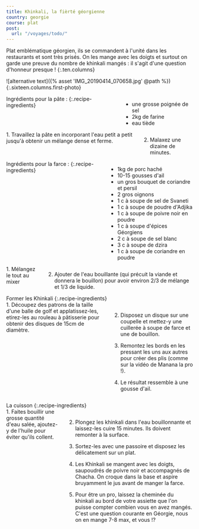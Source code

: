 ```yaml
---
title: Khinkali, la fièrté géorgienne
country: georgie
course: plat
post:
  url: "/voyages/todo/"
---
```


Plat emblématique géorgien, ils se commandent à l'unité dans les restaurants et sont très prisés. On les mange avec les doigts et surtout on garde une preuve du nombre de khinkali mangés : il s'agit d'une question d'honneur presque !
{:.ten.columns}

<!--fin extrait-->

![alternative text]({% asset 'IMG_20190414_070658.jpg' @path %})
{:.sixteen.columns.first-photo}

<div class="four columns" markdown="1">
Ingrédients pour la pâte :
{:.recipe-ingredients}

- une grosse poignée de sel
- 2kg de farine
- eau tiède
</div>

<div class="ten columns" markdown="1">
1. Travaillez la pâte en incorporant l'eau petit a petit jusqu'à obtenir un mélange dense et ferme.

2. Malaxez une dizaine de minutes.
</div>

<div class="sixteen columns">
</div>

<div class="four columns" markdown="1">
Ingrédients pour la farce :
{:.recipe-ingredients}

- 1kg de porc haché
- 10-15 gousses d'ail
- un gros bouquet de coriandre et persil
- 2 gros oignons
- 1 c à soupe de sel de Svaneti
- 1 c à soupe de poudre d'Adjika
- 1 c à soupe de poivre noir en poudre
- 1 c à soupe d'épices Géorgiens
- 2 c à soupe de sel blanc
- 3 c à soupe de dzira
- 1 c à soupe de coriandre en poudre
</div>

<div class="ten columns" markdown="1">
1. Mélangez le tout au mixer

2. Ajouter de l'eau bouillante (qui précuit la viande et donnera le bouillon) pour avoir environ 2/3 de mélange et 1/3 de liquide.
</div>

<div class="sixteen columns">
</div>

<div class="four columns" markdown="1">
Former les Khinkali
{:.recipe-ingredients}
</div>

<div class="ten columns" markdown="1">
1. Découpez des patrons de la taille d'une balle de golf et applatissez-les, etirez-les au rouleau à pâtisserie pour obtenir des disques de 15cm de diamètre.

2. Disposez un disque sur une coupelle et mettez-y une cuillerée à soupe de farce et une de bouillon.

3. Remontez les bords en les pressant les uns aux autres pour créer des plis (comme sur la vidéo de Manana la pro !).

4. Le résultat ressemble à une gousse d'ail.
</div>

<div class="sixteen columns">
</div>

<div class="four columns" markdown="1">
La cuisson
{:.recipe-ingredients}
</div>

<div class="ten columns" markdown="1">
1. Faites bouillir une grosse quantité d'eau salée, ajoutez-y de l'huile pour éviter qu'ils collent.

2. Plongez les khinkali dans l'eau bouillonnante et laissez-les cuire 15 minutes. Ils doivent remonter à la surface.

3. Sortez-les avec une passoire et disposez les délicatement sur un plat.

4. Les Khinkali se mangent avec les doigts, saupoudrés de poivre noir et accompagnés de Chacha. On croque dans la base et aspire bruyamment le jus avant de manger la farce.

5. Pour être un pro, laissez la cheminée du khinkali au bord de votre assiette que l'on puisse compter combien vous en avez mangés. C'est une question courante en Géorgie, nous on en mange 7-8 max, et vous !?
</div>
